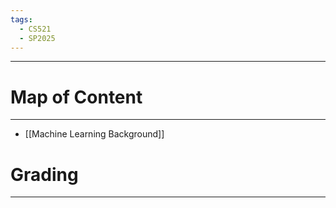 ```yaml
---
tags:
  - CS521
  - SP2025
---
```

---
# Map of Content
---
- [[Machine Learning Background]]
# Grading
---
